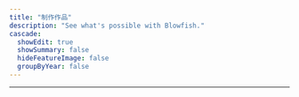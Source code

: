 ```yaml
---
title: "制作作品"
description: "See what's possible with Blowfish."
cascade:
  showEdit: true
  showSummary: false
  hideFeatureImage: false
  groupByYear: false
---
```


---

